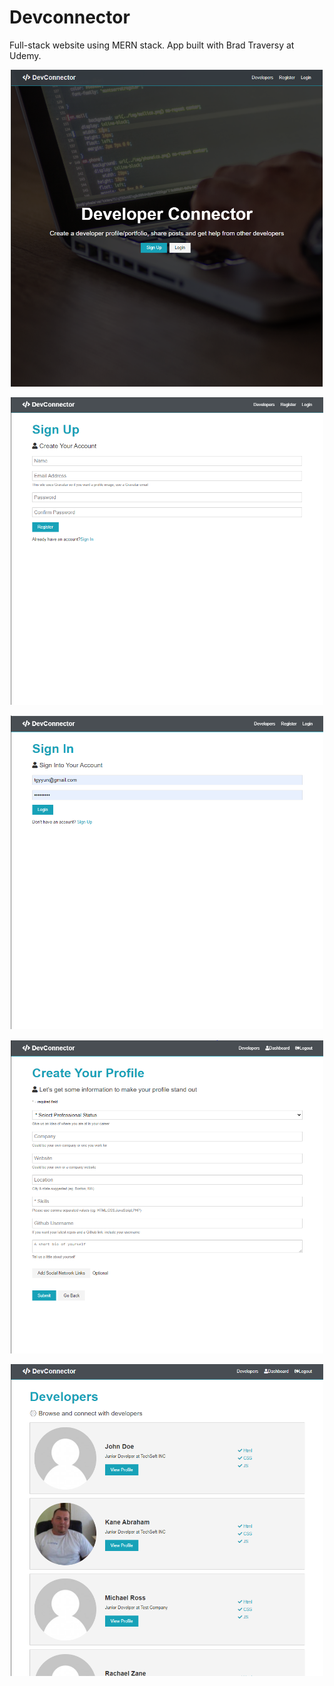 # Devconnector
Full-stack website using MERN stack. App built with Brad Traversy at Udemy.

<p align="center">
  <img src="dev1.PNG" width="500" title="hover text">
</p>
<p align="center">
  <img src="dev2.PNG" width="500" title="hover text">
</p>
<p align="center">
  <img src="dev3.PNG" width="500" title="hover text">
</p>
<p align="center">
  <img src="dev4.PNG" width="500" title="hover text">
</p>
<p align="center">
  <img src="dev5.PNG" width="500" title="hover text">
</p>
